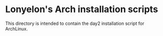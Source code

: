 # Lonyelon's Arch installation scripts

This directory is intended to contain the day2 installation script for
ArchLinux.
